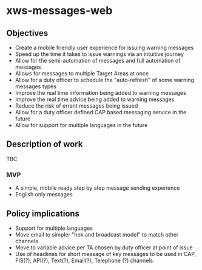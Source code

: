 # xws-messages-web

## Objectives

* Create a mobile friendly user experience for issuing warning messages
* Speed up the time it takes to issue warnings via an intuitive journey
* Allow for the semi-automation of messages and full automation of messages
* Allows for messages to multiple Target Areas at once
* Allow for a duty officer to schedule the "auto-refresh" of some warning messages types
* Improve the real time information being added to warning messages
* Improve the real time advice being added to warning messages
* Reduce the risk of errant messages being issued
* Allow for a duty officer defined CAP based messaging service in the future
* Allow for support for multiple languages in the future

 

## Description of work

TBC


### MVP

* A simple, mobile ready step by step message sending experience
* English only messages

## Policy implications

* Support for multiple languages
* Move email to simpler "hok and broadcast model" to match other channels
* Move to variable advice per TA chosen by duty officer at point of issue
* Use of headlines for short message of key messages to be used in CAP, FIS(?), API(?), Text(?), Email(?), Telephone (?) channels
